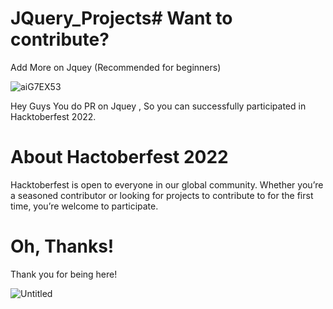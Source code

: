 # JQuery_Projects# Want to contribute?

Add More on Jquey (Recommended for beginners)



![aiG7EX53](https://user-images.githubusercontent.com/55308841/197396279-afadc639-479e-41a5-8e18-337c1225ad26.jpg)



Hey Guys You do PR on Jquey , So you can successfully participated in Hacktoberfest 2022.


# About Hactoberfest 2022

Hacktoberfest is open to everyone in our global community. Whether you’re a seasoned contributor or looking for projects to contribute to for the first time, you’re welcome to participate.



 # Oh, Thanks!
 
 
Thank you for being here! 





![Untitled](https://user-images.githubusercontent.com/55308841/135988192-6fa838aa-5889-46ea-badc-50e98af504ff.png)



